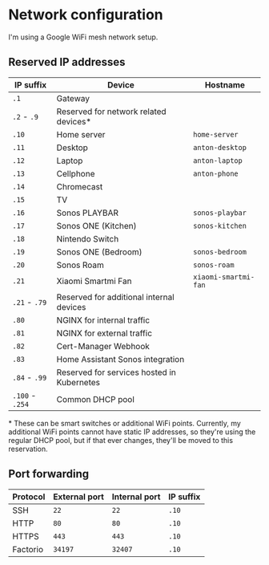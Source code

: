# Network configuration

I'm using a Google WiFi mesh network setup.


## Reserved IP addresses

| IP suffix       | Device                                     | Hostname             |
| --------------- | ------------------------------------------ | -------------------- |
|            `.1` | Gateway                                    |
|   `.2` -   `.9` | Reserved for network related devices*      |
|           `.10` | Home server                                | `home-server`        |
|           `.11` | Desktop                                    | `anton-desktop`      |
|           `.12` | Laptop                                     | `anton-laptop`       |
|           `.13` | Cellphone                                  | `anton-phone`        |
|           `.14` | Chromecast                                 |
|           `.15` | TV                                         |
|           `.16` | Sonos PLAYBAR                              | `sonos-playbar`      |
|           `.17` | Sonos ONE (Kitchen)                        | `sonos-kitchen`      |
|           `.18` | Nintendo Switch                            |
|           `.19` | Sonos ONE (Bedroom)                        | `sonos-bedroom`      |
|           `.20` | Sonos Roam                                 | `sonos-roam`         |
|           `.21` | Xiaomi Smartmi Fan                         | `xiaomi-smartmi-fan` |
|  `.21` -  `.79` | Reserved for additional internal devices   |
|           `.80` | NGINX for internal traffic                 |
|           `.81` | NGINX for external traffic                 |
|           `.82` | Cert-Manager Webhook                       |
|           `.83` | Home Assistant Sonos integration           |
|  `.84` -  `.99` | Reserved for services hosted in Kubernetes |
| `.100` - `.254` | Common DHCP pool                           |

\* These can be smart switches or additional WiFi points. Currently, my additional WiFi points cannot have static IP addresses, so they're using the regular DHCP pool, but if that ever changes, they'll be moved to this reservation.


## Port forwarding

| Protocol | External port | Internal port | IP suffix |
| -------- | ------------- | ------------- | --------- |
| SSH      |          `22` |          `22` |     `.10` |
| HTTP     |          `80` |          `80` |     `.10` |
| HTTPS    |         `443` |         `443` |     `.10` |
| Factorio |       `34197` |       `32407` |     `.10` |
